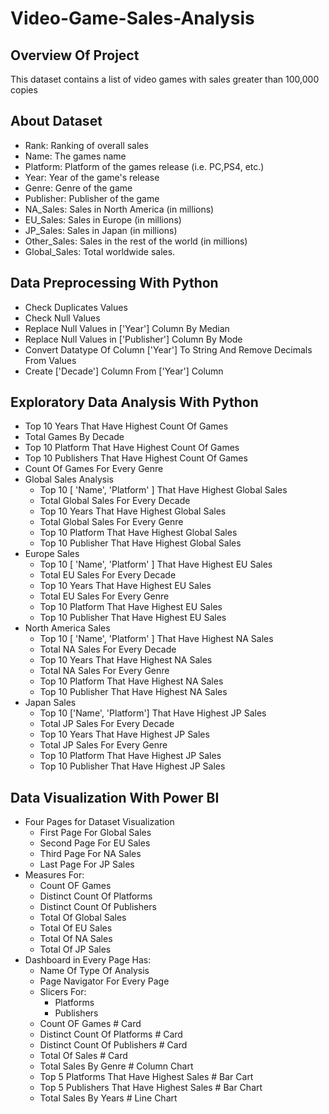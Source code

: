 # Video-Game-Sales-Analysis

## Overview Of Project

This dataset contains a list of video games with sales greater than 100,000 copies

## About Dataset

- Rank:  Ranking of overall sales
- Name: The games name
- Platform: Platform of the games release (i.e. PC,PS4, etc.)
- Year: Year of the game's release
- Genre: Genre of the game
- Publisher: Publisher of the game
- NA_Sales: Sales in North America (in millions)
- EU_Sales: Sales in Europe (in millions)
- JP_Sales: Sales in Japan (in millions)
- Other_Sales: Sales in the rest of the world (in millions)
- Global_Sales: Total worldwide sales.

## Data Preprocessing With Python

- Check Duplicates Values
- Check Null Values
- Replace Null Values in ['Year'] Column By Median
- Replace Null Values in ['Publisher'] Column By Mode
- Convert Datatype Of Column ['Year'] To String And Remove Decimals From Values
- Create ['Decade'] Column From ['Year'] Column

## Exploratory Data Analysis With Python

- Top 10 Years That Have Highest Count Of Games
- Total Games By Decade
- Top 10 Platform That Have Highest Count Of Games
- Top 10 Publishers That Have Highest Count Of Games
- Count Of Games For Every Genre
- Global Sales Analysis
  - Top 10 [  'Name', 'Platform' ] That Have Highest Global Sales
  - Total Global Sales For Every Decade
  - Top 10 Years That Have Highest Global Sales
  - Total Global Sales For Every Genre
  - Top 10 Platform That Have Highest Global Sales
  - Top 10 Publisher That Have Highest Global Sales
- Europe Sales
  - Top 10 [  'Name', 'Platform' ] That Have Highest EU Sales
  - Total EU Sales For Every Decade
  - Top 10 Years That Have Highest EU Sales
  - Total EU Sales For Every Genre
  - Top 10 Platform That Have Highest EU Sales
  - Top 10 Publisher That Have Highest EU Sales
- North America Sales
  - Top 10 [  'Name', 'Platform' ] That Have Highest NA Sales
  - Total NA Sales For Every Decade
  - Top 10 Years That Have Highest NA Sales
  - Total NA Sales For Every Genre
  - Top 10 Platform That Have Highest NA Sales
  - Top 10 Publisher That Have Highest NA Sales
- Japan Sales
  - Top 10 ['Name', 'Platform'] That Have Highest JP Sales
  - Total JP Sales For Every Decade
  - Top 10 Years That Have Highest JP Sales
  - Total JP Sales For Every Genre
  - Top 10 Platform That Have Highest JP Sales
  - Top 10 Publisher That Have Highest JP Sales


## Data Visualization With Power BI

- Four Pages for Dataset Visualization
  - First Page For Global Sales
  - Second Page For EU Sales
  - Third Page For NA Sales
  - Last Page For JP Sales
- Measures For: 
  - Count OF Games 
  - Distinct Count Of Platforms 
  - Distinct Count Of Publishers 
  - Total Of Global Sales 
  - Total Of EU Sales
  - Total Of NA Sales
  - Total Of JP Sales
- Dashboard in Every Page Has:
  - Name Of Type Of Analysis
  - Page Navigator For Every Page
  - Slicers For:
    - Platforms
    - Publishers
  - Count OF Games # Card
  - Distinct Count Of Platforms # Card
  - Distinct Count Of Publishers # Card
  - Total Of Sales # Card
  - Total Sales By Genre # Column Chart
  - Top 5 Platforms That Have Highest Sales # Bar Cart
  - Top 5 Publishers That Have Highest Sales # Bar Chart
  - Total Sales By Years # Line Chart
